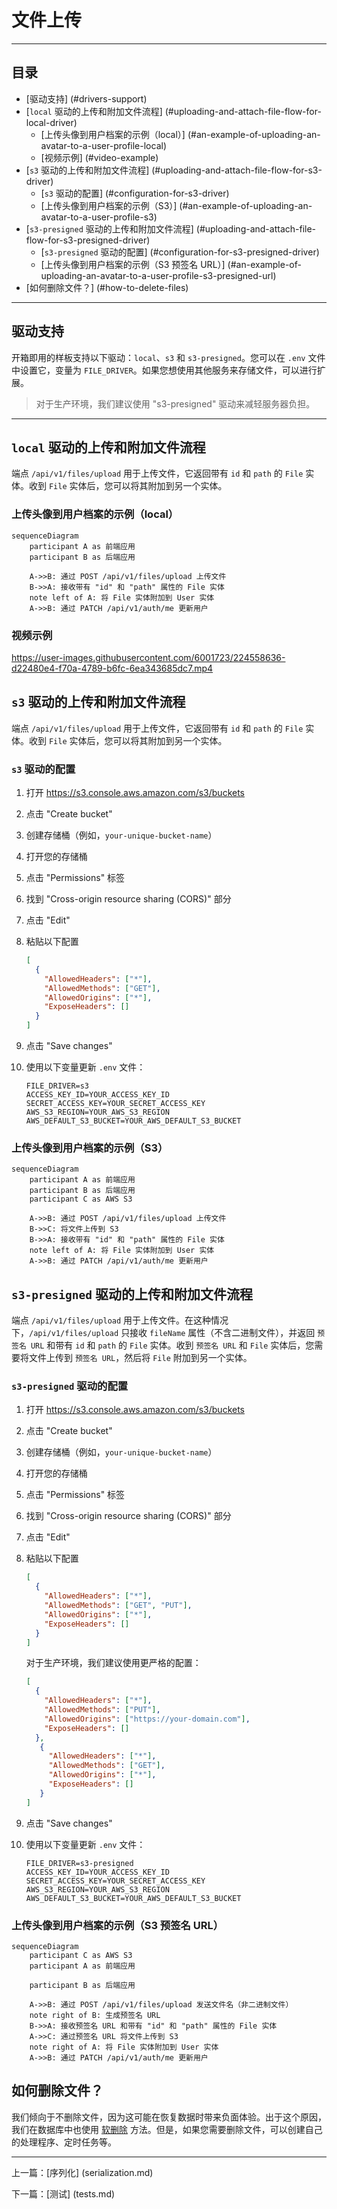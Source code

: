 # 文件上传

---

## 目录 <!-- omit in toc -->

- [驱动支持] (#drivers-support)
- [`local` 驱动的上传和附加文件流程] (#uploading-and-attach-file-flow-for-local-driver)
  - [上传头像到用户档案的示例（local）] (#an-example-of-uploading-an-avatar-to-a-user-profile-local)
  - [视频示例] (#video-example)
- [`s3` 驱动的上传和附加文件流程] (#uploading-and-attach-file-flow-for-s3-driver)
  - [`s3` 驱动的配置] (#configuration-for-s3-driver)
  - [上传头像到用户档案的示例（S3）] (#an-example-of-uploading-an-avatar-to-a-user-profile-s3)
- [`s3-presigned` 驱动的上传和附加文件流程] (#uploading-and-attach-file-flow-for-s3-presigned-driver)
  - [`s3-presigned` 驱动的配置] (#configuration-for-s3-presigned-driver)
  - [上传头像到用户档案的示例（S3 预签名 URL）] (#an-example-of-uploading-an-avatar-to-a-user-profile-s3-presigned-url)
- [如何删除文件？] (#how-to-delete-files)

---

## 驱动支持

开箱即用的样板支持以下驱动：`local`、`s3` 和 `s3-presigned`。您可以在 `.env` 文件中设置它，变量为 `FILE_DRIVER`。如果您想使用其他服务来存储文件，可以进行扩展。

> 对于生产环境，我们建议使用 "s3-presigned" 驱动来减轻服务器负担。

---

## `local` 驱动的上传和附加文件流程

端点 `/api/v1/files/upload` 用于上传文件，它返回带有 `id` 和 `path` 的 `File` 实体。收到 `File` 实体后，您可以将其附加到另一个实体。

### 上传头像到用户档案的示例（local）

```mermaid
sequenceDiagram
    participant A as 前端应用
    participant B as 后端应用

    A->>B: 通过 POST /api/v1/files/upload 上传文件
    B->>A: 接收带有 "id" 和 "path" 属性的 File 实体
    note left of A: 将 File 实体附加到 User 实体
    A->>B: 通过 PATCH /api/v1/auth/me 更新用户
```

### 视频示例

<https://user-images.githubusercontent.com/6001723/224558636-d22480e4-f70a-4789-b6fc-6ea343685dc7.mp4>

## `s3` 驱动的上传和附加文件流程

端点 `/api/v1/files/upload` 用于上传文件，它返回带有 `id` 和 `path` 的 `File` 实体。收到 `File` 实体后，您可以将其附加到另一个实体。

### `s3` 驱动的配置

1. 打开 <https://s3.console.aws.amazon.com/s3/buckets>
1. 点击 "Create bucket"
1. 创建存储桶（例如，`your-unique-bucket-name`）
1. 打开您的存储桶
1. 点击 "Permissions" 标签
1. 找到 "Cross-origin resource sharing (CORS)" 部分
1. 点击 "Edit"
1. 粘贴以下配置

    ```json
    [
      {
        "AllowedHeaders": ["*"],
        "AllowedMethods": ["GET"],
        "AllowedOrigins": ["*"],
        "ExposeHeaders": []
      }
    ]
    ```

1. 点击 "Save changes"
1. 使用以下变量更新 `.env` 文件：

    ```dotenv
    FILE_DRIVER=s3
    ACCESS_KEY_ID=YOUR_ACCESS_KEY_ID
    SECRET_ACCESS_KEY=YOUR_SECRET_ACCESS_KEY
    AWS_S3_REGION=YOUR_AWS_S3_REGION
    AWS_DEFAULT_S3_BUCKET=YOUR_AWS_DEFAULT_S3_BUCKET
    ```

### 上传头像到用户档案的示例（S3）

```mermaid
sequenceDiagram
    participant A as 前端应用
    participant B as 后端应用
    participant C as AWS S3

    A->>B: 通过 POST /api/v1/files/upload 上传文件
    B->>C: 将文件上传到 S3
    B->>A: 接收带有 "id" 和 "path" 属性的 File 实体
    note left of A: 将 File 实体附加到 User 实体
    A->>B: 通过 PATCH /api/v1/auth/me 更新用户
```

## `s3-presigned` 驱动的上传和附加文件流程

端点 `/api/v1/files/upload` 用于上传文件。在这种情况下，`/api/v1/files/upload` 只接收 `fileName` 属性（不含二进制文件），并返回 `预签名 URL` 和带有 `id` 和 `path` 的 `File` 实体。收到 `预签名 URL` 和 `File` 实体后，您需要将文件上传到 `预签名 URL`，然后将 `File` 附加到另一个实体。

### `s3-presigned` 驱动的配置

1. 打开 <https://s3.console.aws.amazon.com/s3/buckets>
1. 点击 "Create bucket"
1. 创建存储桶（例如，`your-unique-bucket-name`）
1. 打开您的存储桶
1. 点击 "Permissions" 标签
1. 找到 "Cross-origin resource sharing (CORS)" 部分
1. 点击 "Edit"
1. 粘贴以下配置

    ```json
    [
      {
        "AllowedHeaders": ["*"],
        "AllowedMethods": ["GET", "PUT"],
        "AllowedOrigins": ["*"],
        "ExposeHeaders": []
      }
    ]
    ```

   对于生产环境，我们建议使用更严格的配置：

   ```json
   [
     {
       "AllowedHeaders": ["*"],
       "AllowedMethods": ["PUT"],
       "AllowedOrigins": ["https://your-domain.com"],
       "ExposeHeaders": []
     },
      {
        "AllowedHeaders": ["*"],
        "AllowedMethods": ["GET"],
        "AllowedOrigins": ["*"],
        "ExposeHeaders": []
      }
   ]
   ```

1. 点击 "Save changes"
1. 使用以下变量更新 `.env` 文件：

    ```dotenv
    FILE_DRIVER=s3-presigned
    ACCESS_KEY_ID=YOUR_ACCESS_KEY_ID
    SECRET_ACCESS_KEY=YOUR_SECRET_ACCESS_KEY
    AWS_S3_REGION=YOUR_AWS_S3_REGION
    AWS_DEFAULT_S3_BUCKET=YOUR_AWS_DEFAULT_S3_BUCKET
    ```

### 上传头像到用户档案的示例（S3 预签名 URL）

```mermaid
sequenceDiagram
    participant C as AWS S3
    participant A as 前端应用
    
    participant B as 后端应用

    A->>B: 通过 POST /api/v1/files/upload 发送文件名（非二进制文件）
    note right of B: 生成预签名 URL
    B->>A: 接收预签名 URL 和带有 "id" 和 "path" 属性的 File 实体
    A->>C: 通过预签名 URL 将文件上传到 S3
    note right of A: 将 File 实体附加到 User 实体
    A->>B: 通过 PATCH /api/v1/auth/me 更新用户
```

## 如何删除文件？

我们倾向于不删除文件，因为这可能在恢复数据时带来负面体验。出于这个原因，我们在数据库中也使用 [软删除](https://orkhan.gitbook.io/typeorm/docs/delete-query-builder#soft-delete) 方法。但是，如果您需要删除文件，可以创建自己的处理程序、定时任务等。

---

上一篇：[序列化] (serialization.md)

下一篇：[测试] (tests.md)
